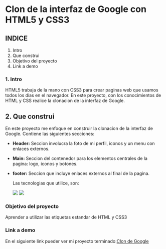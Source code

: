 # Clon de la interfaz de Google con HTML5 y CSS3

## INDICE
1. Intro
2. Que construi
3. Objetivo del proyecto
4. Link a demo

### 1. Intro
HTML5 trabaja de la mano con CSS3 para crear paginas web que usamos todos los dias en el navegador. En este proyecto, con los conocimientos de HTML y CSS realice la clonacion de la interfaz de Google. 

## 2. Que construi 
En este proyecto me enfoque en construir la clonacion de la interfaz de Google.
Contiene las siguientes secciones:

- **Header:** Seccion involucra la foto de mi perfil, iconos y un menu con enlaces externos.

- **Main:** Seccion del contenedor para los elementos centrales de la pagina: logo, iconos y botones.

- **footer:** Seccion que incluye enlaces externos al final de la pagina.

  Las tecnologias que utilice, son:

  <img src= "https://img.shields.io/badge/HTML5-E34F26?style=for-the-badge&logo=html5&logoColor=white"/>
  <img src="https://img.shields.io/badge/CSS3-1572B6?style=for-the-badge&logo=css3&logoColor=white"/>

### Objetivo del proyecto
Aprender a utilizar las etiquetas estandar de HTML y CSS3

### Link a demo
En el siguiente link pueder ver mi proyecto terminado:[Clon de Google](https://Github.com/alexandresanlim/Badges4-README.md-Profile#-contact)


